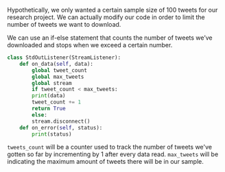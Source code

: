 <!--title={Retrieving Data Pt.1}-->

Hypothetically, we only wanted a certain sample size of 100 tweets for our research project. We can actually modify our code in order to limit the number of tweets we want to download. 

We can use an if-else statement that counts the number of tweets we’ve downloaded and stops when we exceed a certain number.

```python
class StdOutListener(StreamListener):
  	def on_data(self, data):
    	global tweet_count
    	global max_tweets
    	global stream
    	if tweet_count < max_tweets:
      	print(data)
      	tweet_count += 1
      	return True
    	else:
      	stream.disconnect()
  	def on_error(self, status):
    	print(status)
```

`tweets_count` will be a counter used to track the number of tweets we've gotten so far by incrementing by 1 after every data read. `max_tweets` will be indicating the maximum amount of tweets there will be in our sample. 
